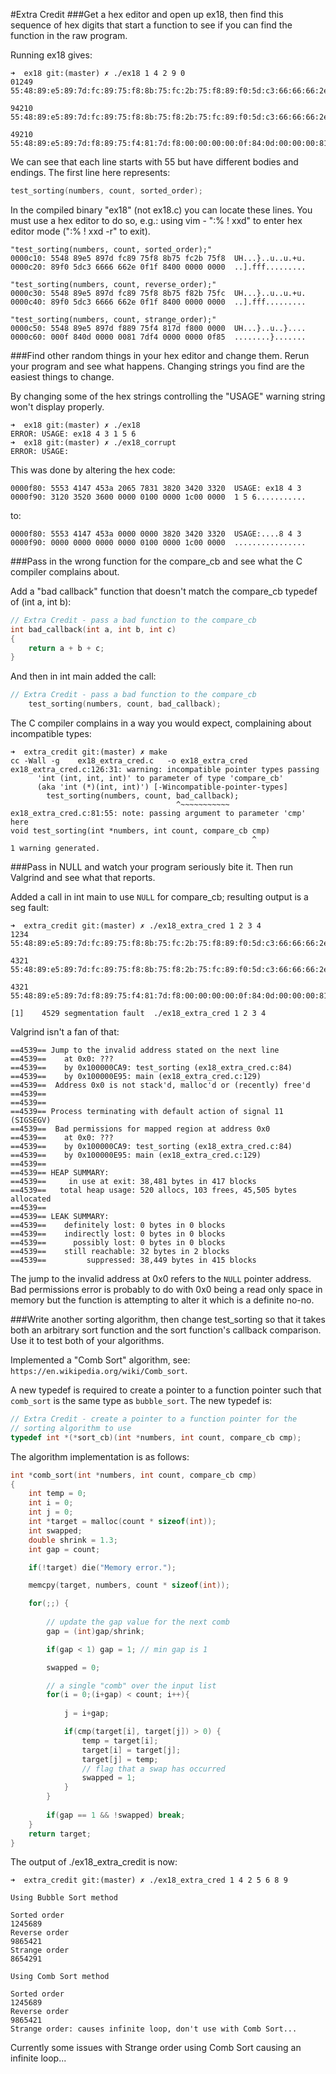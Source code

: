 #Extra Credit
###Get a hex editor and open up ex18, then find this sequence of hex digits that start a function to see if you can find the function in the raw program.

Running ex18 gives:

```
➜  ex18 git:(master) ✗ ./ex18 1 4 2 9 0
01249
55:48:89:e5:89:7d:fc:89:75:f8:8b:75:fc:2b:75:f8:89:f0:5d:c3:66:66:66:2e:0f:

94210
55:48:89:e5:89:7d:fc:89:75:f8:8b:75:f8:2b:75:fc:89:f0:5d:c3:66:66:66:2e:0f:

49210
55:48:89:e5:89:7d:f8:89:75:f4:81:7d:f8:00:00:00:00:0f:84:0d:00:00:00:81:7d:
```
We can see that each line starts with 55 but have different bodies and endings. The first line here represents:

```c
test_sorting(numbers, count, sorted_order);
```
In the compiled binary "ex18" (not ex18.c) you can locate these lines. You must use a hex editor to do so, e.g.: using vim - ":% ! xxd" to enter hex editor mode (":% ! xxd -r" to exit).

```
"test_sorting(numbers, count, sorted_order);"
0000c10: 5548 89e5 897d fc89 75f8 8b75 fc2b 75f8  UH...}..u..u.+u.
0000c20: 89f0 5dc3 6666 662e 0f1f 8400 0000 0000  ..].fff.........

"test_sorting(numbers, count, reverse_order);"
0000c30: 5548 89e5 897d fc89 75f8 8b75 f82b 75fc  UH...}..u..u.+u.
0000c40: 89f0 5dc3 6666 662e 0f1f 8400 0000 0000  ..].fff.........

"test_sorting(numbers, count, strange_order);"
0000c50: 5548 89e5 897d f889 75f4 817d f800 0000  UH...}..u..}....
0000c60: 000f 840d 0000 0081 7df4 0000 0000 0f85  ........}.......

```

###Find other random things in your hex editor and change them. Rerun your program and see what happens. Changing strings you find are the easiest things to change.

By changing some of the hex strings controlling the "USAGE" warning string won't display properly.

```
➜  ex18 git:(master) ✗ ./ex18
ERROR: USAGE: ex18 4 3 1 5 6
➜  ex18 git:(master) ✗ ./ex18_corrupt 
ERROR: USAGE:

```

This was done by altering the hex code:

```
0000f80: 5553 4147 453a 2065 7831 3820 3420 3320  USAGE: ex18 4 3 
0000f90: 3120 3520 3600 0000 0100 0000 1c00 0000  1 5 6...........
```

to:

```
0000f80: 5553 4147 453a 0000 0000 3820 3420 3320  USAGE:....8 4 3 
0000f90: 0000 0000 0000 0000 0100 0000 1c00 0000  ................
```

###Pass in the wrong function for the compare_cb and see what the C compiler complains about.

Add a "bad callback" function that doesn't match the compare_cb typedef of (int a, int b):

```c
// Extra Credit - pass a bad function to the compare_cb
int bad_callback(int a, int b, int c)
{
	return a + b + c;
}
```

And then in int main added the call: 

```c
// Extra Credit - pass a bad function to the compare_cb
	test_sorting(numbers, count, bad_callback);

```
The C compiler complains in a way you would expect, complaining about incompatible types:

```
➜  extra_credit git:(master) ✗ make
cc -Wall -g    ex18_extra_cred.c   -o ex18_extra_cred
ex18_extra_cred.c:126:31: warning: incompatible pointer types passing
      'int (int, int, int)' to parameter of type 'compare_cb'
      (aka 'int (*)(int, int)') [-Wincompatible-pointer-types]
        test_sorting(numbers, count, bad_callback);
                                     ^~~~~~~~~~~~
ex18_extra_cred.c:81:55: note: passing argument to parameter 'cmp' here
void test_sorting(int *numbers, int count, compare_cb cmp)
                                                      ^
1 warning generated.
```

###Pass in NULL and watch your program seriously bite it. Then run Valgrind and see what that reports.

Added a call in int main to use ```NULL``` for compare_cb; resulting output is a seg fault:

```
➜  extra_credit git:(master) ✗ ./ex18_extra_cred 1 2 3 4
1234
55:48:89:e5:89:7d:fc:89:75:f8:8b:75:fc:2b:75:f8:89:f0:5d:c3:66:66:66:2e:0f:

4321
55:48:89:e5:89:7d:fc:89:75:f8:8b:75:f8:2b:75:fc:89:f0:5d:c3:66:66:66:2e:0f:

4321
55:48:89:e5:89:7d:f8:89:75:f4:81:7d:f8:00:00:00:00:0f:84:0d:00:00:00:81:7d:

[1]    4529 segmentation fault  ./ex18_extra_cred 1 2 3 4
```

Valgrind isn't a fan of that:

```
==4539== Jump to the invalid address stated on the next line
==4539==    at 0x0: ???
==4539==    by 0x100000CA9: test_sorting (ex18_extra_cred.c:84)
==4539==    by 0x100000E95: main (ex18_extra_cred.c:129)
==4539==  Address 0x0 is not stack'd, malloc'd or (recently) free'd
==4539== 
==4539== 
==4539== Process terminating with default action of signal 11 (SIGSEGV)
==4539==  Bad permissions for mapped region at address 0x0
==4539==    at 0x0: ???
==4539==    by 0x100000CA9: test_sorting (ex18_extra_cred.c:84)
==4539==    by 0x100000E95: main (ex18_extra_cred.c:129)
==4539== 
==4539== HEAP SUMMARY:
==4539==     in use at exit: 38,481 bytes in 417 blocks
==4539==   total heap usage: 520 allocs, 103 frees, 45,505 bytes allocated
==4539== 
==4539== LEAK SUMMARY:
==4539==    definitely lost: 0 bytes in 0 blocks
==4539==    indirectly lost: 0 bytes in 0 blocks
==4539==      possibly lost: 0 bytes in 0 blocks
==4539==    still reachable: 32 bytes in 2 blocks
==4539==         suppressed: 38,449 bytes in 415 blocks
```

The jump to the invalid address at 0x0 refers to the ```NULL``` pointer address. Bad permissions error is probably to do with 0x0 being a read only space in memory but the function is attempting to alter it which is a definite no-no.

###Write another sorting algorithm, then change test_sorting so that it takes both an arbitrary sort function and the sort function's callback comparison. Use it to test both of your algorithms.

Implemented a "Comb Sort" algorithm, see: ``` https://en.wikipedia.org/wiki/Comb_sort ```. 

A new typedef is required to create a pointer to a function pointer such that ```comb_sort``` is the same type as ```bubble_sort```. The new typedef is:

```c
// Extra Credit - create a pointer to a function pointer for the
// sorting algorithm to use
typedef int *(*sort_cb)(int *numbers, int count, compare_cb cmp);
```

The algorithm implementation is as follows:

```c
int *comb_sort(int *numbers, int count, compare_cb cmp)
{	
	int temp = 0;
	int i = 0;
	int j = 0;
 	int *target = malloc(count * sizeof(int));
	int swapped;
	double shrink = 1.3;
	int gap = count;

	if(!target) die("Memory error.");

	memcpy(target, numbers, count * sizeof(int));

	for(;;) {
		
		// update the gap value for the next comb
		gap = (int)gap/shrink;

		if(gap < 1) gap = 1; // min gap is 1

		swapped = 0;

		// a single "comb" over the input list
		for(i = 0;(i+gap) < count; i++){
			
			j = i+gap;

			if(cmp(target[i], target[j]) > 0) {
				temp = target[i];
				target[i] = target[j];
				target[j] = temp;							
				// flag that a swap has occurred
				swapped = 1;
			}
		}
		
		if(gap == 1 && !swapped) break;
	}
	return target;
}

```

The output of ./ex18_extra_credit is now:

```
➜  extra_credit git:(master) ✗ ./ex18_extra_cred 1 4 2 5 6 8 9

Using Bubble Sort method

Sorted order
1245689
Reverse order
9865421
Strange order
8654291

Using Comb Sort method

Sorted order
1245689
Reverse order
9865421
Strange order: causes infinite loop, don't use with Comb Sort...
```

Currently some issues with Strange order using Comb Sort causing an infinite loop...
